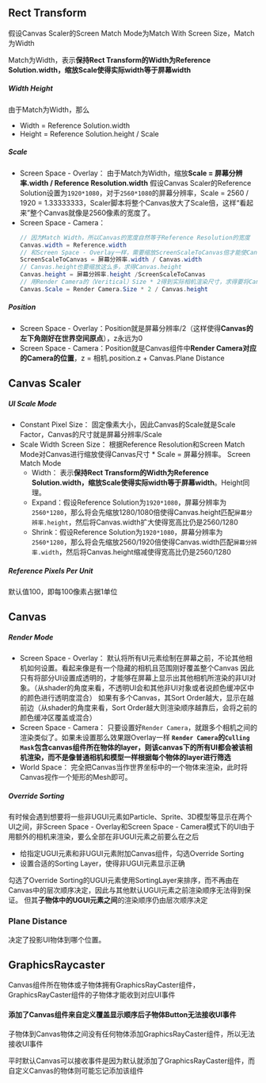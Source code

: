 ## Rect Transform

假设Canvas Scaler的Screen Match Mode为Match With Screen Size，Match为Width

Match为Width，表示**保持Rect Transform的Width为Reference Solution.width，缩放Scale使得实际width等于屏幕width**
##### Width Height

由于Match为Width，那么
- Width = Reference Solution.width
- Height = Reference Solution.height / Scale

##### Scale

- Screen Space - Overlay：
由于Match为Width，缩放**Scale = 屏幕分辨率.width / Reference Resolution.width** 假设Canvas Scaler的Reference Solution设置为`1920*1080`，对于`2560*1080`的屏幕分辨率，Scale = 2560 / 1920 = 1.33333333，Scaler脚本将整个Canvas放大了Scale倍，这样“看起来”整个Canvas就像是2560像素的宽度了。
- Screen Space - Camera：
     ``` csharp
     // 因为Match Width，所以Canvas的宽度自然等于Reference Resolution的宽度
    Canvas.width = Reference.width
    // 和Screen Space - Overlay一样，需要缩放ScreenScaleToCanvas倍才能使Canvas.width的像素尺寸和屏幕宽度一致。
    ScreenScaleToCanvas = 屏幕分辨率.width / Canvas.width
    // Canvas.height也要缩放这么多，求得Canvas.height
    Canvas.height = 屏幕分辨率.height /ScreenScaleToCanvas
    // 用Render Camera的（Veritical）Size * 2得到实际相机渲染尺寸，求得要将Canvas缩放Scale倍才能刚好使Canvas和相机尺寸一致
    Canvas.Scale = Render Camera.Size * 2 / Canvas.height
    ```

##### Position

- Screen Space - Overlay：Position就是屏幕分辨率/2（这样使得**Canvas的左下角刚好在世界空间原点**），z永远为0
- Screen Space - Camera：Position就是Canvas组件中**Render Camera对应的Camera的位置**，z = 相机.position.z + Canvas.Plane Distance

## Canvas Scaler

##### UI Scale Mode
- Constant Pixel Size：
固定像素大小，因此Canvas的Scale就是Scale Factor，Canvas的尺寸就是屏幕分辨率/Scale
- Scale Width Screen Size：
    根据Reference Resolution和Screen Match Mode对Canvas进行缩放使得Canvas尺寸 * Scale = 屏幕分辨率。
    Screen Match Mode
    - Width：
    表示**保持Rect Transform的Width为Reference Solution.width，缩放Scale使得实际width等于屏幕width**。Height同理。
    - Expand：假设Reference Solution为`1920*1080`，屏幕分辨率为`2560*1280`，那么将会先缩放1280/1080倍使得Canvas.height匹配`屏幕分辨率.height`，然后将Canvas.width扩大使得宽高比仍是2560/1280
    - Shrink：假设Reference Solution为`1920*1080`，屏幕分辨率为`2560*1280`，那么将会先缩放2560/1920倍使得Canvas.width匹配`屏幕分辨率.width`，然后将Canvas.height缩减使得宽高比仍是2560/1280

##### Reference Pixels Per Unit

默认值100，即每100像素占据1单位

## Canvas

##### Render Mode

- Screen Space - Overlay：
默认将所有UI元素绘制在屏幕之前，不论其他相机如何设置。看起来像是有一个隐藏的相机且范围刚好覆盖整个Canvas
因此只有将部分UI设置成透明的，才能够在屏幕上显示出其他相机所渲染的非UI对象。（从shader的角度来看，不透明UI会和其他非UI对象或者说颜色缓冲区中的颜色进行透明度混合）
如果有多个Canvas，其Sort Order越大，显示在越前边（从shader的角度来看，Sort Order越大则渲染顺序越靠后，会将之前的颜色缓冲区覆盖或混合）
- Screen Space - Camera：
  只要设置好`Render Camera`，就跟多个相机之间的渲染类似了。如果未设置那么效果跟Overlay一样
  **`Render Camera`的`Culling Mask`包含canvas组件所在物体的layer，则该canvas下的所有UI都会被该相机渲染，而不是像普通相机和模型一样根据每个物体的layer进行筛选**
- World Space：
完全把Canvas当作世界坐标中的一个物体来渲染，此时将Canvas视作一个矩形的Mesh即可。

##### Override Sorting

有时候会遇到想要将一些非UGUI元素如Particle、Sprite、3D模型等显示在两个UI之间，非Screen Space - Overlay和Screen Space - Camera模式下的UI由于用额外的相机来渲染，要么全部在非UGUI元素之前要么在之后

-   给指定UGUI元素和非UGUI元素附加Canvas组件，勾选Override Sorting
-   设置合适的Sorting Layer，使得非UGUI元素显示正确

勾选了Override Sorting的UGUI元素使用SortingLayer来排序，而不再由在Canvas中的层次顺序决定，因此与其他默认UGUI元素之前渲染顺序无法得到保证。
但其**子物体中的UGUI元素之间**的渲染顺序仍由层次顺序决定

### Plane Distance

决定了投影UI物体到哪个位置。

## GraphicsRaycaster

Canvas组件所在物体或子物体拥有GraphicsRayCaster组件，GraphicsRayCaster组件的子物体才能收到对应UI事件

#### 添加了Canvas组件来自定义覆盖显示顺序后子物体Button无法接收UI事件

子物体到Canvas物体之间没有任何物体添加GraphicsRayCaster组件，所以无法接收UI事件

平时默认Canvas可以接收事件是因为默认就添加了GraphicsRayCaster组件，而自定义Canvas的物体则可能忘记添加该组件

